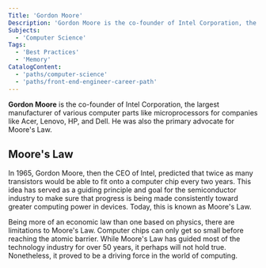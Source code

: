 ```yaml
---
Title: 'Gordon Moore'
Description: 'Gordon Moore is the co-founder of Intel Corporation, the largest manufacturer of various computer parts like microprocessors for companies like Acer, Lenovo, HP, and Dell. He was also the primary advocate for Moores Law.'
Subjects:
  - 'Computer Science'
Tags:
  - 'Best Practices'
  - 'Memory'
CatalogContent:
  - 'paths/computer-science'
  - 'paths/front-end-engineer-career-path'
---
```


**Gordon Moore** is the co-founder of Intel Corporation, the largest manufacturer of various computer parts like microprocessors for companies like Acer, Lenovo, HP, and Dell. He was also the primary advocate for Moore's Law.

## Moore's Law

In 1965, Gordon Moore, then the CEO of Intel, predicted that twice as many transistors would be able to fit onto a computer chip every two years. This idea has served as a guiding principle and goal for the semiconductor industry to make sure that progress is being made consistently toward greater computing power in devices. Today, this is known as Moore's Law.

Being more of an economic law than one based on physics, there are limitations to Moore's Law. Computer chips can only get so small before reaching the atomic barrier. While Moore's Law has guided most of the technology industry for over 50 years, it perhaps will not hold true. Nonetheless, it proved to be a driving force in the world of computing.
